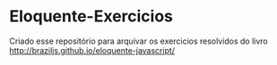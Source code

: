 # Eloquente-Exercicios


Criado esse repositório para arquivar os exercicios resolvidos do livro http://braziljs.github.io/eloquente-javascript/
